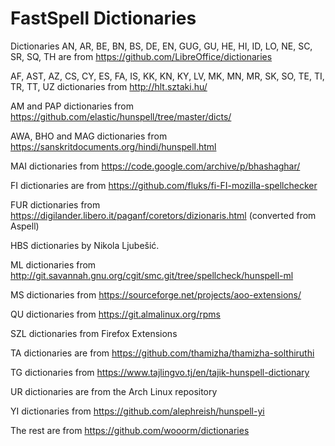 # FastSpell Dictionaries

Dictionaries AN, AR, BE, BN, BS, DE, EN, GUG, GU, HE, HI, ID, LO, NE, SC, SR, SQ, TH are from https://github.com/LibreOffice/dictionaries

AF, AST, AZ, CS, CY, ES, FA, IS, KK, KN, KY, LV, MK, MN, MR, SK, SO, TE, TI, TR, TT, UZ dictionaries from http://hlt.sztaki.hu/

AM and PAP dictionaries from https://github.com/elastic/hunspell/tree/master/dicts/

AWA, BHO and MAG dictionaries from https://sanskritdocuments.org/hindi/hunspell.html

MAI dictionaries from https://code.google.com/archive/p/bhashaghar/

FI dictionaries are from https://github.com/fluks/fi-FI-mozilla-spellchecker

FUR dictionaries from https://digilander.libero.it/paganf/coretors/dizionaris.html (converted from Aspell)

HBS dictionaries by Nikola Ljubešić.

ML dictionaries from http://git.savannah.gnu.org/cgit/smc.git/tree/spellcheck/hunspell-ml

MS dictionaries from https://sourceforge.net/projects/aoo-extensions/

QU dictionaries from https://git.almalinux.org/rpms

SZL dictionaries from Firefox Extensions

TA dictionaries are from https://github.com/thamizha/thamizha-solthiruthi

TG dictionaries from https://www.tajlingvo.tj/en/tajik-hunspell-dictionary

UR dictionaries are from the Arch Linux repository

YI dictionaries from https://github.com/alephreish/hunspell-yi

The rest are from https://github.com/wooorm/dictionaries
